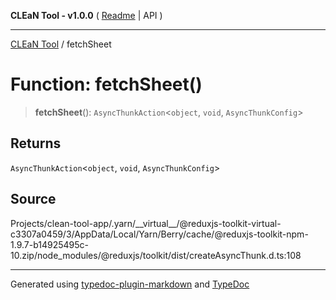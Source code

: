 **CLEaN Tool - v1.0.0** ( [Readme](../README.md) \| API )

***

[CLEaN Tool](../exports.md) / fetchSheet

# Function: fetchSheet()

> **fetchSheet**(): `AsyncThunkAction`\<`object`, `void`, `AsyncThunkConfig`\>

## Returns

`AsyncThunkAction`\<`object`, `void`, `AsyncThunkConfig`\>

## Source

Projects/clean-tool-app/.yarn/\_\_virtual\_\_/@reduxjs-toolkit-virtual-c3307a0459/3/AppData/Local/Yarn/Berry/cache/@reduxjs-toolkit-npm-1.9.7-b14925495c-10.zip/node\_modules/@reduxjs/toolkit/dist/createAsyncThunk.d.ts:108

***

Generated using [typedoc-plugin-markdown](https://www.npmjs.com/package/typedoc-plugin-markdown) and [TypeDoc](https://typedoc.org/)
